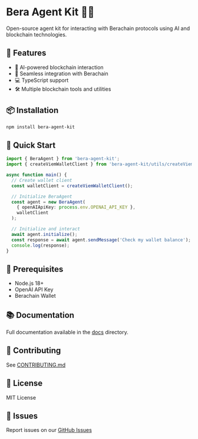 # Bera Agent Kit 🐻🚀

Open-source agent kit for interacting with Berachain protocols using AI and blockchain technologies.

## 🌟 Features

- 🤖 AI-powered blockchain interaction
- 🔗 Seamless integration with Berachain
- 💻 TypeScript support
- 🛠️ Multiple blockchain tools and utilities

## 📦 Installation

```bash
npm install bera-agent-kit
```

## 🚀 Quick Start

```typescript
import { BeraAgent } from 'bera-agent-kit';
import { createViemWalletClient } from 'bera-agent-kit/utils/createViemWalletClient';

async function main() {
  // Create wallet client
  const walletClient = createViemWalletClient();

  // Initialize BeraAgent
  const agent = new BeraAgent(
    { openAIApiKey: process.env.OPENAI_API_KEY },
    walletClient
  );

  // Initialize and interact
  await agent.initialize();
  const response = await agent.sendMessage('Check my wallet balance');
  console.log(response);
}
```

## 🔧 Prerequisites

- Node.js 18+
- OpenAI API Key
- Berachain Wallet

## 📚 Documentation

Full documentation available in the [docs](./docs) directory.

## 🤝 Contributing

See [CONTRIBUTING.md](./CONTRIBUTING.md)

## 📄 License

MIT License

## 🐞 Issues

Report issues on our [GitHub Issues](https://github.com/Webera-Finance/bera-agent-kit/issues)
